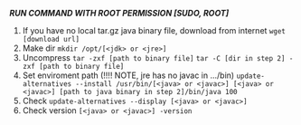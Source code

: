 ***RUN COMMAND WITH ROOT PERMISSION [SUDO, ROOT]***
1. If you have no local tar.gz java binary file, download from internet
`wget [download url]`
2. Make dir
`mkdir /opt/[<jdk> or <jre>]`
3. Uncompress
`tar -zxf [path to binary file]`
`tar -C [dir in step 2] -zxf [path to binary file]`
4. Set enviroment path (!!!! NOTE, jre has no javac in .../bin)
`update-alternatives --install /usr/bin/[<java> or <javac>] [<java> or <javac>] [path to java binary in step 2]/bin/java 100`
5. Check 
`update-alternatives --display [<java> or <javac>]`
6. Check version
`[<java> or <javac>] -version`

